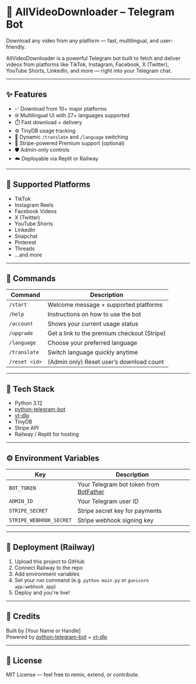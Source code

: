 # 🎥 AllVideoDownloader – Telegram Bot

Download any video from any platform — fast, multilingual, and user-friendly.

AllVideoDownloader is a powerful Telegram bot built to fetch and deliver videos from platforms like TikTok, Instagram, Facebook, X (Twitter), YouTube Shorts, LinkedIn, and more — right into your Telegram chat.

---

## ✨ Features

- ✅ Download from 10+ major platforms  
- 🌐 Multilingual UI with 27+ languages supported  
- ⏱️ Fast download + delivery  
- ⚙️ TinyDB usage tracking  
- 💬 Dynamic `/translate` and `/language` switching  
- 💎 Stripe-powered Premium support (optional)  
- 🛡️ Admin-only controls  
- ☁️ Deployable via Replit or Railway  

---

## 📲 Supported Platforms

- TikTok  
- Instagram Reels  
- Facebook Videos  
- X (Twitter)  
- YouTube Shorts  
- LinkedIn  
- Snapchat  
- Pinterest  
- Threads  
- …and more

---

## 💬 Commands

| Command       | Description |
|---------------|-------------|
| `/start`      | Welcome message + supported platforms |
| `/help`       | Instructions on how to use the bot |
| `/account`    | Shows your current usage status |
| `/upgrade`    | Get a link to the premium checkout (Stripe) |
| `/language`   | Choose your preferred language |
| `/translate`  | Switch language quickly anytime |
| `/reset <id>` | (Admin only) Reset user’s download count |

---

## 🧰 Tech Stack

- Python 3.12  
- [python-telegram-bot](https://github.com/python-telegram-bot/python-telegram-bot)  
- [yt-dlp](https://github.com/yt-dlp/yt-dlp)  
- TinyDB  
- Stripe API  
- Railway / Replit for hosting  

---

## ⚙️ Environment Variables

| Key | Description |
|-----|-------------|
| `BOT_TOKEN` | Your Telegram bot token from [BotFather](https://t.me/BotFather) |
| `ADMIN_ID`  | Your Telegram user ID |
| `STRIPE_SECRET` | Stripe secret key for payments |
| `STRIPE_WEBHOOK_SECRET` | Stripe webhook signing key |

---

## 🚀 Deployment (Railway)

1. Upload this project to GitHub  
2. Connect Railway to the repo  
3. Add environment variables  
4. Set your run command (e.g. `python main.py` or `gunicorn app:webhook_app`)  
5. Deploy and you're live!

---

## 🙌 Credits

Built by [Your Name or Handle]  
Powered by [python-telegram-bot](https://github.com/python-telegram-bot/python-telegram-bot) + [yt-dlp](https://github.com/yt-dlp/yt-dlp)

---

## 📜 License

MIT License — feel free to remix, extend, or contribute.
